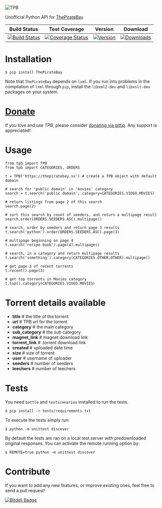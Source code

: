 ![TPB](http://www.goel.im/images/tpb.jpg)

Unofficial Python API for [ThePirateBay](http://thepiratebay.sx/).

| Build Status | Test Coverage | Version | Download |
| ------------ | ------------- | ------- | -------- |
| [![Build Status](https://travis-ci.org/karan/TPB.png)](https://travis-ci.org/karan/TPB) | [![Coverage Status](https://coveralls.io/repos/karan/TPB/badge.png)](https://coveralls.io/r/karan/TPB) | [![Version](https://pypip.in/v/ThePirateBay/badge.png)](https://crate.io/packages/ThePirateBay/) | [![Downloads](https://pypip.in/d/ThePirateBay/badge.png)](https://crate.io/packages/ThePirateBay/) |

Installation
=============

    $ pip install ThePirateBay

Note that ``ThePirateBay`` depends on ``lxml``. If you run into problems in the compilation of ``lxml`` through ``pip``, install the ``libxml2-dev`` and ``libxslt-dev`` packages on your system.

[Donate](https://www.gittip.com/Karan%20Goel/)
=============

If you love and use *TPB*, please consider [donating via gittip](https://www.gittip.com/Karan%20Goel/). Any support is appreciated!


Usage
==========

    from tpb import TPB
    from tpb import CATEGORIES, ORDERS

    t = TPB('https://thepiratebay.sx') # create a TPB object with default domain

    # search for 'public domain' in 'movies' category
    search = t.search('public domain', category=CATEGORIES.VIDEO.MOVIES)

    # return listings from page 2 of this search
    search.page(2)

    # sort this search by count of seeders, and return a multipage result
    search.order(ORDERS.SEEDERS.ASC).multipage()

    # search, order by seeders and return page 3 results
    t.search('python').order(ORDERS.SEEDERS.ASC).page(3)

    # multipage beginning on page 4
    t.search('recipe book').page(4).multipage()

    # search, in a category and return multipage results
    t.search('something').category(CATEGORIES.OTHER.OTHER).multipage()

    # get page 3 of recent torrents
    t.recent().page(3)

    # get top torrents in Movies category
    t.top().category(CATEGORIES.VIDEO.MOVIES)

Torrent details available
==================

* **title** # the title of the torrent
* **url** # TPB url for the torrent
* **category** # the main category
* **sub_category** # the sub category
* **magnet_link** # magnet download link
* **torrent_link** # .torrent download link
* **created** # uploaded date time
* **size** # size of torrent
* **user** # username of uploader
* **seeders** # number of seeders
* **leechers** # number of leechers


Tests
=====

You need `bottle` and `testscenarios` installed to run the tests.

    $ pip install -r tests/requirements.txt

To execute the tests simply run:

    $ python -m unittest discover

By default the tests are ran on a local test server with predownloaded original
responses. You can activate the remote running option by:

    $ REMOTE=true python -m unittest discover


Contribute
========

If you want to add any new features, or improve existing ones, feel free to send a pull request!


[![Bitdeli Badge](https://d2weczhvl823v0.cloudfront.net/karan/tpb/trend.png)](https://bitdeli.com/free "Bitdeli Badge")

